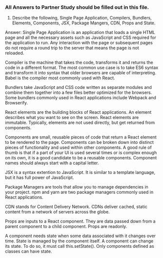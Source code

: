 ### All Answers to Partner Study should be filled out in this file.
 1. Describe the following, Single Page Application, Compilers, Bundlers, Elements, Components, JSX, Package Mangers, CDN, Props and State.

 Answer: Single Page Application is an application that loads a single HTML page and all the necessary assets such as JavaScript and CSS required for the application to run. Any interaction with the page or subsequent pages do not require a round trip to the server that means the page is not reloaded.

 Compiler is the machine that takes the code, transforms it and returns the code in a different format. The most common use case is to take ES6 syntax and transform it into syntax that older browsers are capable of interpreting. Babel is the compiler most commonly used with React.

 Bundlers take JavaScript and CSS code written as separate modules and combine them together into a few files better optimized for the browsers. Some bundlers commonly used in React applications include Webpack and Browserify.

 React elements are the building blocks of React applications. An element describes what you want to see on the screen. React elements are immutable. Typically, elements are not used directly, but get returned from components.

 Components are small, reusable pieces of code that return a React element to be rendered to the page. Components can be broken down into distinct pieces of functionality and used within other components. A good rule of thumb is that if a part of your UI is used several times or is complex enough on its own, it is a good candidate to be a reusable components. Component names should always start with a capital letter.

 JSX is a syntax extention to JavaScript. It is similar to a template language, but it has full power of JavaScript. 

 Package Managers are tools that allow you to manage dependencies in your project. npm and yarn are two package managers commonly used in React applications.

 CDN stands for Content Delivery Network. CDNs deliver cached, static content from a network of servers across the globe. 

 Props are inputs to a React component. They are data passed down from a parent component to a child component. Props are readonly.

 A component needs state when some data associated with it changes over time. State is managed by the component itself. A component can change its state. To do so, it must call this.setState(). Only components defined as classes can have state. 